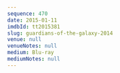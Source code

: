 ```yaml
---
sequence: 470
date: 2015-01-11
imdbId: tt2015381
slug: guardians-of-the-galaxy-2014
venue: null
venueNotes: null
medium: Blu-ray
mediumNotes: null
---
```

